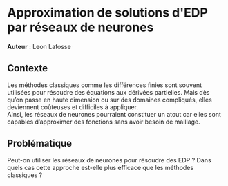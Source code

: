 # Approximation de solutions d'EDP par réseaux de neurones

**Auteur** : Leon Lafosse

## Contexte

Les méthodes classiques comme les différences finies sont souvent utilisées pour résoudre des équations aux dérivées partielles. Mais dès qu’on passe en haute dimension ou sur des domaines compliqués, elles deviennent coûteuses et difficiles à appliquer.  
Ainsi, les réseaux de neurones pourraient constituer un atout car elles sont capables d’approximer des fonctions sans avoir besoin de maillage.

## Problématique

Peut-on utiliser les réseaux de neurones pour résoudre des EDP ? Dans quels cas cette approche est-elle plus efficace que les méthodes classiques ?
